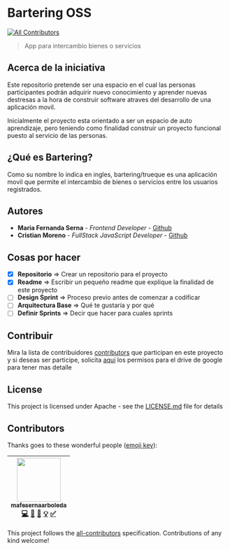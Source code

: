 # Bartering OSS
[![All Contributors](https://img.shields.io/badge/all_contributors-1-orange.svg?style=flat-square)](#contributors)
> App para intercambio bienes o servicios

## Acerca de la iniciativa

Este repositorio pretende ser una espacio en el cual las personas participantes podrán adquirir nuevo conocimiento y aprender nuevas destresas a la hora de construir software atraves del desarrollo de una aplicación movil.

Inicialmente el proyecto esta orientado a ser un espacio de auto aprendizaje, pero teniendo como finalidad construir un proyecto funcional puesto al servicio de las personas.

## ¿Qué es Bartering?

Como su nombre lo indica en ingles, bartering/trueque es una aplicación movil que permite el intercambio de bienes o servicios entre los usuarios registrados.

## Autores

* **Maria Fernanda Serna** - *Frontend Developer* - [Github](https://github.com/mafesernaarboleda)
* **Cristian Moreno** - *FullStack JavaScript Developer* - [Github](https://github.com/khriztianmoreno)

## Cosas por hacer

- [x] **Repositorio** => Crear un repositorio para el proyecto
- [x] **Readme** => Escribir un pequeño readme que explique la finalidad de este proyecto
- [ ] **Design Sprint** => Proceso previo antes de comenzar a codificar
- [ ] **Arquitectura Base** => Qué te gustaría y por qué
- [ ] **Definir Sprints** => Decir que hacer para cuales sprints

## Contribuir

Mira la lista de contribuidores [contributors](https://github.com/mafesernaarboleda/bartering/contributors) que participan en este proyecto y si deseas ser participe, solicita [aquí](https://drive.google.com/drive/folders/0B5irn3W7xtHHSlRPUk4wY3lxMk0?usp=sharing) los permisos para el drive de google para tener mas detalle

## License

This project is licensed under Apache - see the [LICENSE.md](https://github.com/mafesernaarboleda/bartering/blob/master/LICENSE) file for details

## Contributors

Thanks goes to these wonderful people ([emoji key](https://github.com/kentcdodds/all-contributors#emoji-key)):

<!-- ALL-CONTRIBUTORS-LIST:START - Do not remove or modify this section -->
| [<img src="https://avatars1.githubusercontent.com/u/14205513?v=3" width="100px;"/><br /><sub>mafesernaarboleda</sub>](https://github.com/mafesernaarboleda)<br />[💻](https://github.com/mafesernaarboleda/bartering/commits?author=mafesernaarboleda "Code") [📖](https://github.com/mafesernaarboleda/bartering/commits?author=mafesernaarboleda "Documentation") [💬](#question-mafesernaarboleda "Answering Questions") [💡](#example-mafesernaarboleda "Examples") [✅](#tutorial-mafesernaarboleda "Tutorials") |
| :---: |
<!-- ALL-CONTRIBUTORS-LIST:END -->

This project follows the [all-contributors](https://github.com/kentcdodds/all-contributors) specification. Contributions of any kind welcome!